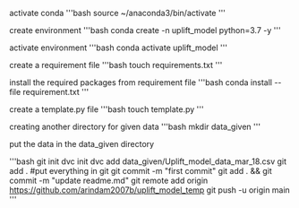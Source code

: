 activate conda
'''bash
source ~/anaconda3/bin/activate
'''

create environment
'''bash
conda create -n uplift_model python=3.7 -y
'''

activate environment
'''bash
conda activate uplift_model
'''

create a requirement file
'''bash
touch requirements.txt
'''

install the required packages from requirement file
'''bash
conda install --file requirement.txt
'''

create a template.py file
'''bash 
touch template.py
'''

creating another directory for given data 
'''bash
mkdir data_given
'''

put the data in the data_given directory

'''bash
git init
dvc init
dvc add data_given/Uplift_model_data_mar_18.csv
git add . #put everything in git
git commit -m "first commit"
git add . && git commit -m "update readme.md"
git remote add origin https://github.com/arindam2007b/uplift_model_temp
git push -u origin main
'''

